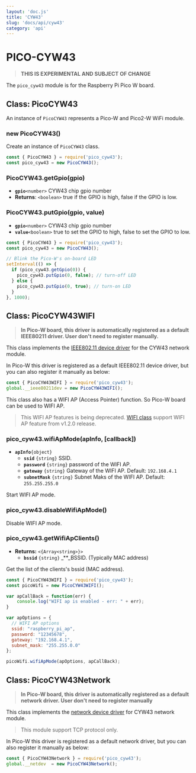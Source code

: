 ```yaml
---
layout: 'doc.js'
title: 'CYW43'
slug: 'docs/api/cyw43'
category: 'api'
---
```


# PICO-CYW43

> **THIS IS EXPERIMENTAL AND SUBJECT OF CHANGE**

The `pico_cyw43` module is for the Raspberry Pi Pico W board.

## Class: PicoCYW43

An instance of `PicoCYW43` represents a Pico-W and Pico2-W WiFi module.

### new PicoCYW43()

Create an instance of `PicoCYW43` class.

```javascript
const { PicoCYW43 } = require('pico_cyw43');
const pico_cyw43 = new PicoCYW43();
```

### PicoCYW43.getGpio(gpio)
- **`gpio`**`<number>` CYW43 chip gpio number
- **Returns**: `<boolean>` true if the GPIO is high, false if the GPIO is low.

### PicoCYW43.putGpio(gpio, value)
- **`gpio`**`<number>` CYW43 chip gpio number
- **`value`**`<boolean>` true to set the GPIO to high, false to set the GPIO to low.

```javascript
const { PicoCYW43 } = require('pico_cyw43');
const pico_cyw43 = new PicoCYW43();

// Blink the Pico-W's on-board LED
setInterval(() => {
  if (pico_cyw43.getGpio(0)) {
    pico_cyw43.putGpio(0, false); // turn-off LED
  } else {
    pico_cyw43.putGpio(0, true); // turn-on LED
  }
}, 1000);
```

## Class: PicoCYW43WIFI

> **In Pico-W board, this driver is automatically registered as a default IEEE80211 driver. User don't need to register manually.**

This class implements the [IEEE802.11 device driver](/docs/api/device-driver/#ieee-80211-wifi-device-driver) for the CYW43 network module.

In Pico-W this driver is registered as a default IEEE802.11 device driver, but you can also register it manually as below:

```js
const { PicoCYW43WIFI } = require('pico_cyw43');
global.__ieee80211dev = new PicoCYW43WIFI();
```

This class also has a WIFI AP (Access Pointer) function. So Pico-W board can be used to WIFI AP.
> This WIFI AP features is being deprecated. [WIFI class](/docs/api/wifi/) support WIFI AP feature from v1.2.0 release.

### pico_cyw43.wifiApMode(apInfo, \[callback])

- **`apInfo`**`{object}`
  - **`ssid`** `{string}` SSID.
  - **`password`** `{string}` password of the WIFI AP.
  - **`gateway`** `{string}` Gateway of the WIFI AP. Default: `192.168.4.1`
  - **`subnetMask`** `{string}` Subnet Maks of the WIFI AP. Default: `255.255.255.0`

Start WIFI AP mode.

### pico_cyw43.disableWifiApMode()

Disable WIFI AP mode.

### pico_cyw43.getWifiApClients()

- **Returns:** `<{Array<string>}>`
  - **`bssid`** `{string}` \_\*\*\_BSSID. (Typically MAC address)

Get the list of the clients's bssid (MAC address).

```js
const { PicoCYW43WIFI } = require('pico_cyw43');
const picoWifi = new PicoCYW43WIFI();

var apCallBack = function(err) {
    console.log("WIFI ap is enabled - err: " + err);
}

var apOptions = {
  // WIFI AP options
  ssid: "raspberry_pi_ap",
  password: "12345678",
  gateway: "192.168.4.1",
  subnet_mask: "255.255.0.0"
};

picoWifi.wifiApMode(apOptions, apCallBack);
```


## Class: PicoCYW43Network

> **In Pico-W board, this driver is automatically registered as a default network driver. User don't need to register manually**

This class implements the [network device driver](/docs/api/device-driver#network-device-driver) for CYW43 network module.

> This module support TCP protocol only.

In Pico-W this driver is registered as a default network driver, but you can also register it manually as below:

```javascript
const { PicoCYW43Network } = require('pico_cyw43');
global.__netdev  = new PicoCYW43Network();
```
